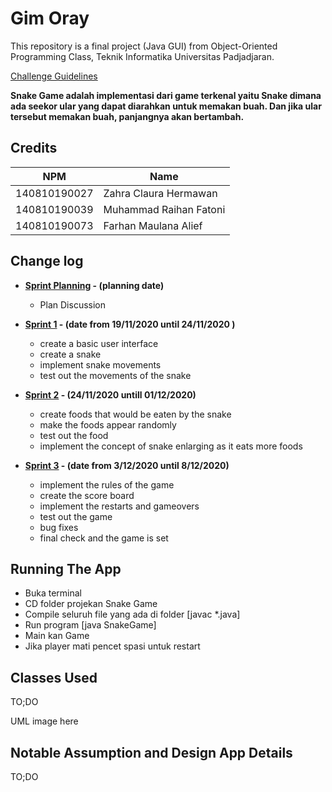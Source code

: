 # Gim Oray

This repository is a final project (Java GUI) from Object-Oriented Programming Class, Teknik Informatika Universitas Padjadjaran. 

[Challenge Guidelines](challenge-guideline.md)

**Snake Game adalah implementasi dari game terkenal yaitu Snake dimana ada seekor ular yang dapat diarahkan untuk memakan buah. Dan jika ular tersebut memakan buah, panjangnya akan bertambah.**

## Credits
| NPM           | Name        |
| ------------- |-------------|
| 140810190027  | Zahra Claura Hermawan    |
| 140810190039  | Muhammad Raihan Fatoni    |
| 140810190073  | Farhan Maulana Alief|

## Change log
- **[Sprint Planning](changelog/sprint-planning.md) - (planning date)** 
   -  Plan Discussion

- **[Sprint 1](changelog/sprint-1.md) - (date from 19/11/2020 until 24/11/2020 )** 
   - create a basic user interface 
   - create a snake
   - implement snake movements
   - test out the movements of the snake

- **[Sprint 2](changelog/sprint-2.md) - (24/11/2020 untill 01/12/2020)** 
   - create foods that would be eaten by the snake 
   - make the foods appear randomly 
   - test out the food
   - implement the concept of snake enlarging as it eats more foods
   
- **[Sprint 3](changelog/sprint-3.md) - (date from 3/12/2020 until 8/12/2020)** 
   - implement the rules of the game
   - create the score board
   - implement the restarts and gameovers
   - test out the game
   - bug fixes
   - final check and the game is set

## Running The App

- Buka terminal
- CD folder projekan Snake Game
- Compile seluruh file yang ada di folder [javac *.java]
- Run program [java SnakeGame]
- Main kan Game
- Jika player mati pencet spasi untuk restart

## Classes Used

TO;DO

UML image here

## Notable Assumption and Design App Details

TO;DO
